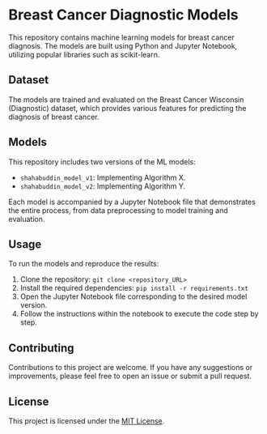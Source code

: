 # Breast Cancer Diagnostic Models

This repository contains machine learning models for breast cancer diagnosis. The models are built using Python and Jupyter Notebook, utilizing popular libraries such as scikit-learn.

## Dataset
The models are trained and evaluated on the Breast Cancer Wisconsin (Diagnostic) dataset, which provides various features for predicting the diagnosis of breast cancer.

## Models
This repository includes two versions of the ML models:

- `shahabuddin_model_v1`: Implementing Algorithm X.
- `shahabuddin_model_v2`: Implementing Algorithm Y.

Each model is accompanied by a Jupyter Notebook file that demonstrates the entire process, from data preprocessing to model training and evaluation.

## Usage
To run the models and reproduce the results:

1. Clone the repository: `git clone <repository_URL>`
2. Install the required dependencies: `pip install -r requirements.txt`
3. Open the Jupyter Notebook file corresponding to the desired model version.
4. Follow the instructions within the notebook to execute the code step by step.

## Contributing
Contributions to this project are welcome. If you have any suggestions or improvements, please feel free to open an issue or submit a pull request.

## License
This project is licensed under the [MIT License](LICENSE).

